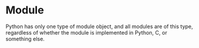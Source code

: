 # Module

Python has only one type of module object, and all modules are of this type, regardless of whether the module is implemented in Python, C, or something else.
